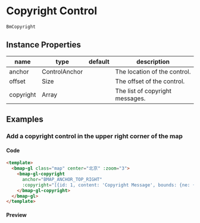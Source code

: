 # Copyright Control

`BmCopyright`

## Instance Properties

|name|type|default|description|
|------|-----|-----|----|
|anchor|ControlAnchor||The location of the control.|
|offset|Size||The offset of the control.|
|copyright|Array||The list of copyright messages.|

## Examples

### Add a copyright control in the upper right corner of the map

#### Code

```html
<template>
  <bmap-gl class="map" center="北京" :zoom="3">
    <bmap-gl-copyright
      anchor="BMAP_ANCHOR_TOP_RIGHT"
      :copyright="[{id: 1, content: 'Copyright Message', bounds: {ne: {lng: 110, lat: 40}, sw:{lng: 0, lat: 0}}}, {id: 2, content: '<a>Copyright message.</a>'}]">
    </bmap-gl-copyright>
  </bmap-gl>
</template>
```

#### Preview

<doc-preview>
  <bmap-gl class="map" center="北京" :zoom="3">
    <bmap-gl-copyright
      anchor="BMAP_ANCHOR_TOP_RIGHT"
      :copyright="[{id: 1, content: 'Copyright Message', bounds: {ne: {lng: 110, lat: 40}, sw:{lng: 0, lat: 0}}}, {id: 2, content: '<a>Copyright meessage</a>'}]">
    </bmap-gl-copyright>
  </bmap-gl>
</doc-preview>